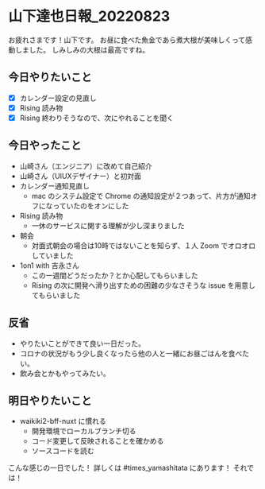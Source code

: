 # 山下達也日報_20220823

お疲れさまです！山下です。
お昼に食べた魚金であら煮大根が美味しくって感動しました。
しみしみの大根は最高ですね。

## 今日やりたいこと

- [x] カレンダー設定の見直し
- [x] Rising 読み物
- [x] Rising 終わりそうなので、次にやれることを聞く

## 今日やったこと

- 山崎さん（エンジニア）に改めて自己紹介
- 山崎さん（UIUXデザイナー）と初対面
- カレンダー通知見直し
  - mac のシステム設定で Chrome の通知設定が２つあって、片方が通知オフになっていたのをオンにした
- Rising 読み物
  - 一休のサービスに関する理解が少し深まりました
- 朝会
  - 対面式朝会の場合は10時ではないことを知らず、１人 Zoom でオロオロしていました
- 1on1 with 吉永さん
  - この一週間どうだったか？とか心配してもらいました
  - Rising の次に開発へ滑り出すための困難の少なさそうな issue を用意してもらいました

## 反省

- やりたいことができて良い一日だった。
- コロナの状況がもう少し良くなったら他の人と一緒にお昼ごはんを食べたい。
- 飲み会とかもやってみたい。


## 明日やりたいこと

- waikiki2-bff-nuxt に慣れる
  - 開発環境でローカルブランチ切る
  - コード変更して反映されることを確かめる
  - ソースコードを読む

こんな感じの一日でした！
詳しくは #times_yamashitata にあります！
それでは！
